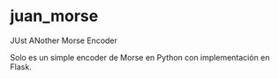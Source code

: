 # juan_morse
JUst ANother Morse Encoder

Solo es un simple encoder de Morse en Python con implementación en Flask.


